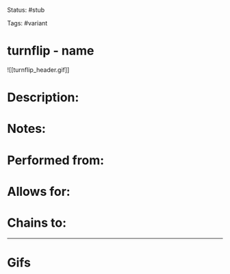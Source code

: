 Status: #stub 

Tags: #variant

# turnflip - name
![[turnflip_header.gif]]
# Description:


# Notes:


# Performed from:


# Allows for:


# Chains to:


___
# Gifs

